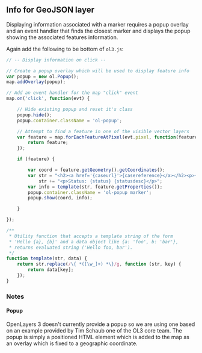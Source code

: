## Info for GeoJSON layer

Displaying information associated with a marker requires a popup overlay and an event handler that finds the closest marker and displays the popup showing the associated features information.

Again add the following to be bottom of `ol3.js`:

```javascript
// -- Display information on click --

// Create a popup overlay which will be used to display feature info
var popup = new ol.Popup();
map.addOverlay(popup);

// Add an event handler for the map "click" event
map.on('click', function(evt) {

    // Hide existing popup and reset it's class
    popup.hide();
    popup.container.className = 'ol-popup';

    // Attempt to find a feature in one of the visible vector layers
    var feature = map.forEachFeatureAtPixel(evt.pixel, function(feature, layer) {
        return feature;
    });

    if (feature) {

        var coord = feature.getGeometry().getCoordinates();
        var str = "<h2><a href='{caseurl}'>{casereference}</a></h2><p>{locationtext}</p>";
            str += "<p>Status: {status} {statusdesc}</p>";
        var info = template(str, feature.getProperties());
        popup.container.className = 'ol-popup marker';
        popup.show(coord, info);

    }

});

/**
 * Utility function that accepts a template string of the form
 * 'Hello {a}, {b}' and a data object like {a: 'foo', b: 'bar'},
 * returns evaluated string ('Hello foo, bar').
 */
function template(str, data) {
    return str.replace(/\{ *([\w_]+) *\}/g, function (str, key) {
        return data[key];
    });
}
```

### Notes

#### Popup

OpenLayers 3 doesn't currently provide a popup so we are using one based on an example provided by Tim Schaub one of the OL3 core team. The popup is simply a positioned HTML element which is added to the map as an overlay which is fixed to a geographic coordinate.

